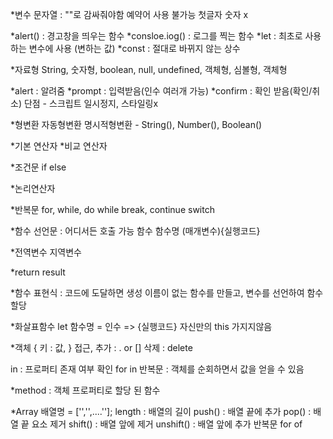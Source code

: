 \*변수
문자열 : ""로 감싸줘야함
예약어 사용 불가능
첫글자 숫자 x

*alert() : 경고창을 띄우는 함수
*consloe.iog() : 로그를 찍는 함수
*let : 최초로 사용하는 변수에 사용 (변하는 값)
*const : 절대로 바뀌지 않는 상수

\*자료형
String, 숫자형, boolean, null, undefined, 객체형, 심볼형, 객체형

*alert : 알려줌
*prompt : 입력받음(인수 여러개 가능)
\*confirm : 확인 받음(확인/취소)
단점 - 스크립트 일시정지, 스타일링x

\*형변환
자동형변환
명시적형변환 - String(), Number(), Boolean()

*기본 연산자
*비교 연산자

\*조건문
if else

\*논리연산자

\*반복문
for, while, do while
break, continue
switch

\*함수 선언문 : 어디서든 호출 가능
함수 함수명 (매개변수){실행코드}

\*전역변수 지역변수

\*return result

\*함수 표현식 : 코드에 도달하면 생성
이름이 없는 함수를 만들고, 변수를 선언하여 함수 할당

\*화살표함수
let 함수명 = 인수 => {실행코드}
자신만의 this 가지지않음

\*객체
{
키 : 값,
}
접근, 추가 : . or []
삭제 : delete

in : 프로퍼티 존재 여부 확인
for in 반복문 : 객체를 순회하면서 값을 얻을 수 있음

\*method : 객체 프로퍼티로 할당 된 함수

\*Array
배열명 = ['','',....''];
length : 배열의 길이
push() : 배열 끝에 추가
pop() : 배열 끝 요소 제거
shift() : 배열 앞에 제거
unshift() : 배열 앞에 추가
반복문 for of

